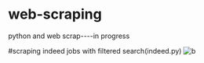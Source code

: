 # web-scraping


python and web scrap----in progress



#scraping indeed jobs with filtered search(indeed.py)
![b](https://user-images.githubusercontent.com/61471517/115467168-b43d5800-a24e-11eb-981a-6a49f1807f1f.png)
